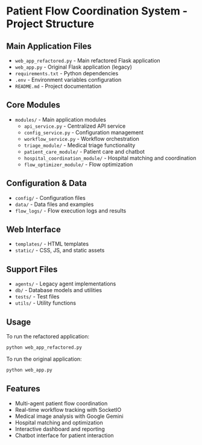 # Patient Flow Coordination System - Project Structure

## Main Application Files
- `web_app_refactored.py` - Main refactored Flask application
- `web_app.py` - Original Flask application (legacy)
- `requirements.txt` - Python dependencies
- `.env` - Environment variables configuration
- `README.md` - Project documentation

## Core Modules
- `modules/` - Main application modules
  - `api_service.py` - Centralized API service
  - `config_service.py` - Configuration management
  - `workflow_service.py` - Workflow orchestration
  - `triage_module/` - Medical triage functionality
  - `patient_care_module/` - Patient care and chatbot
  - `hospital_coordination_module/` - Hospital matching and coordination
  - `flow_optimizer_module/` - Flow optimization

## Configuration & Data
- `config/` - Configuration files
- `data/` - Data files and examples
- `flow_logs/` - Flow execution logs and results

## Web Interface
- `templates/` - HTML templates
- `static/` - CSS, JS, and static assets

## Support Files
- `agents/` - Legacy agent implementations
- `db/` - Database models and utilities
- `tests/` - Test files
- `utils/` - Utility functions

## Usage
To run the refactored application:
```bash
python web_app_refactored.py
```

To run the original application:
```bash
python web_app.py
```

## Features
- Multi-agent patient flow coordination
- Real-time workflow tracking with SocketIO
- Medical image analysis with Google Gemini
- Hospital matching and optimization
- Interactive dashboard and reporting
- Chatbot interface for patient interaction
